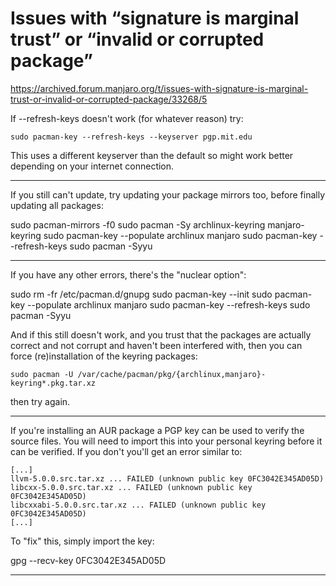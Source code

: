 
# Issues with “signature is marginal trust” or “invalid or corrupted package” 

https://archived.forum.manjaro.org/t/issues-with-signature-is-marginal-trust-or-invalid-or-corrupted-package/33268/5

If --refresh-keys doesn't work (for whatever reason) try:

```
sudo pacman-key --refresh-keys --keyserver pgp.mit.edu
```
This uses a different keyserver than the default so might work better depending on your internet connection.

***************************************

If you still can't update, try updating your package mirrors too, before finally updating all packages:

sudo pacman-mirrors -f0
sudo pacman -Sy archlinux-keyring manjaro-keyring
sudo pacman-key --populate archlinux manjaro
sudo pacman-key --refresh-keys
sudo pacman -Syyu

***************************************

If you have any other errors, there's the "nuclear option":

sudo rm -fr /etc/pacman.d/gnupg
sudo pacman-key --init
sudo pacman-key --populate archlinux manjaro
sudo pacman-key --refresh-keys
sudo pacman -Syyu

And if this still doesn't work, and you trust that the packages are actually correct and not corrupt and haven't been interfered with, then you can force (re)installation of the keyring packages:

```
sudo pacman -U /var/cache/pacman/pkg/{archlinux,manjaro}-keyring*.pkg.tar.xz 
```

then try again.

***************************************

If you're installing an AUR package a PGP key can be used to verify the source files. You will need to import this into your personal keyring before it can be verified. If you don't you'll get an error similar to:

```
[...]
llvm-5.0.0.src.tar.xz ... FAILED (unknown public key 0FC3042E345AD05D)
libcxx-5.0.0.src.tar.xz ... FAILED (unknown public key 0FC3042E345AD05D)
libcxxabi-5.0.0.src.tar.xz ... FAILED (unknown public key 0FC3042E345AD05D)
[...]
```

To "fix" this, simply import the key:

gpg --recv-key 0FC3042E345AD05D

***************************************
